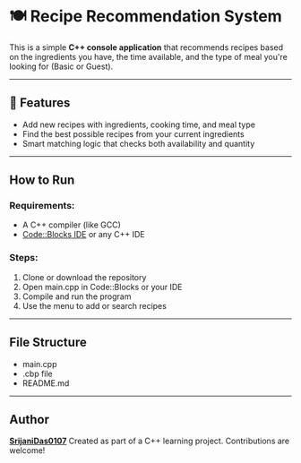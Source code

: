 # 🍽 Recipe Recommendation System

This is a simple **C++ console application** that recommends recipes based on the ingredients you have, the time available, and the type of meal you're looking for (Basic or Guest).

---

## 📌 Features
- Add new recipes with ingredients, cooking time, and meal type
- Find the best possible recipes from your current ingredients
- Smart matching logic that checks both availability and quantity

---

##  How to Run

### Requirements:
- A C++ compiler (like GCC)
- [Code::Blocks IDE](http://www.codeblocks.org/) or any C++ IDE

### Steps:
1. Clone or download the repository
2. Open main.cpp in Code::Blocks or your IDE
3. Compile and run the program
4. Use the menu to add or search recipes

---

## File Structure
- main.cpp 
- .cbp file   
- README.md 

---

## Author  
[**SrijaniDas0107**](https://github.com/SrijaniDas0107)
Created as part of a C++ learning project. Contributions are welcome!  

